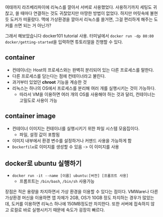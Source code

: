 여태까지  라즈베리파이에 리눅스를 깔아서 서버로 사용했었다.
사용하기까지 세팅도 귀찮고, 쓸 때마다 연결하는 것도 귀찮았지만 마땅한 방법이 없었다.
하지만 머릿속에 불현듯 도커가 떠올랐다. 맥에 가상환경을 깔아서 리눅스를 쓸거면, 그걸 편리하게 해주는 도커를 쓰면 되는 거 아닌가?

그래서 해보았습니다 docker101 tutorial 사용.
터미널에서 `docker run -dp 80:80 docker/getting-started`을 입력하면 튜토리얼을 진행할 수 있다.

## container
- 컨테이너는 Host의 프로세스와는 완벽히 분리되어 있는 다른 프로세스를 말한다. 
- 다른 프로세스를 담는다는 점에 컨테이너라고 불린다.
- 과거부터 있었던 **chroot** 기능을 계승한 것
- 리눅스는 하나의 OS에서 프로세스를 분리해 여러 개를 실행시키는 것이 가능하다.
	- 따라서 VM을 이용하면 여러 개의 OS를 사용해야 하는 것과 달리, 컨테이너는 고밀도로 사용이 가능
## container image
- 컨테이너 이미지는 컨테이너를 실행시키기 위한 파일 시스템 모음집이다.
	- 파일, 설정 값이 포함됨
- 이미지 내부에서 환경 변수를 설정하거나 커맨드 사용을 가능하게 함
- `Dockerfile`로 이미지를 생성할 수 있음 -> 이 이미지를 사용
## docker로 ubuntu 실행하기
- `docker run -it --name [이름] ubuntu:[버전] [프롬프트 사용]`
	- 프롬프트는 `/bin/bash`, `/bin/sh` 사용가능

장점은 적은 용량을 차지하면서 가상 환경을 이용할 수 있다는 점이다. 
VMWare나 다른 가상환경 머신을 이용하면 앱 자체가 2GB, OS가 10GB 정도 차지하는 경우가 많았는데, 도커를 이용하면 리눅스 하나에 150MB정도만 차지한다.
또한 서버에 접속하지 않고 로컬로 바로 실행시키기 때문에 속도가 굉장히 빠르다.